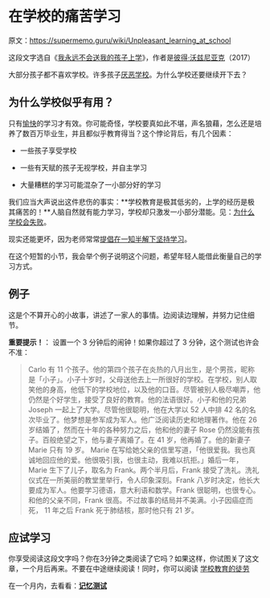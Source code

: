 # 在学校的痛苦学习

原文：https://supermemo.guru/wiki/Unpleasant_learning_at_school

这段文字选自《[我永远不会送我的孩子上学](https://supermemo.guru/wiki/Problem_of_Schooling)》，作者是[彼得·沃兹尼亚克](https://supermemo.guru/wiki/Piotr_Wozniak)（2017）

大部分孩子都不喜欢学校。许多孩子[厌恶学校](https://supermemo.guru/wiki/Why_kids_hate_school%3F)。为什么学校还要继续开下去？

## 为什么学校似乎有用？

只有[愉快](https://supermemo.guru/wiki/Fundamental_law_of_learning)的学习才有效。你可能奇怪，学校要真如此不堪，声名狼藉，怎么还是培养了数百万毕业生，并且都似乎教育得当？这个悖论背后，有几个因素：

- 一些孩子享受学校

- 一些有天赋的孩子无视学校，并自主学习

- 大量糟糕的学习可能混杂了一小部分好的学习

我们应当大声说出这件悲伤的事实：**学校教育是极其低劣的，上学的经历是极其痛苦的！**人脑自然就有能力学习，学校却只激发一小部分潜能。见：[为什么学校会失败](https://supermemo.guru/wiki/Why_schools_fail)。

现实还能更坏，因为老师常常[提倡在一知半解下坚持学习](https://supermemo.guru/wiki/Do_not_memorize_before_you_understand)。

在这个短暂的小节，我会举个例子说明这个问题，希望年轻人能借此衡量自己的学习方式。

## 例子

这是个不算开心的小故事，讲述了一家人的事情。边阅读边理解，并努力记住细节。

**重要提示！**： 设置一个 3 分钟后的闹钟！如果你超过了 3 分钟，这个测试也许会不准：

> Carlo 有 11 个孩子。他的第四个孩子在炎热的八月出生，是个男孩，昵称是「小子」。小子十岁时，父母送他去上一所很好的学校。在学校，别人取笑他的身高，他低下的学校地位，以及他的口音。尽管被别人极尽嘲弄，他仍然是个好学生，接受了良好的教育。他的法语很好。小子和他的兄弟 Joseph 一起上了大学。尽管他很聪明，他在大学以 52 人中排 42 名的名次毕业了。他梦想是参军成为军人。他广泛阅读历史和地理著作。他在 26 岁结婚了，然而在十年的各种努力之后，他和他的妻子 Rose 仍然没能有孩子。百般绝望之下，他与妻子离婚了。在 41 岁，他再婚了。他的新妻子 Marie 只有 19 岁。 Marie 在写给她父亲的信里写道，「他很爱我。我也真诚地回应他的爱。他很吸引我，也很主动，我难以抗拒。」婚后一年，Marie 生下了儿子，取名为 Frank。两个半月后，Frank 接受了洗礼。洗礼仪式在一所美丽的教堂里举行，令人印象深刻。Frank 八岁时决定，他长大要成为军人。他要学习德语，意大利语和数学。Frank 很聪明，也很专心。和他的父亲不同，Frank 很高。不过故事的结局并不美满。小子因癌症而死， 11 年之后 Frank 死于肺结核，那时他只有 21 岁。

## 应试学习

你享受阅读这段文字吗？你在3分钟之类阅读了它吗？如果这样，你试图关了这文章，一个月后再来。不要在中途继续阅读！同时，你可以阅读 [学校教育的徒劳](https://supermemo.guru/wiki/Futility_of_schooling)

在一个月内，去看看：**[记忆测试](https://supermemo.guru/wiki/Unpleasant_learning_at_school_(test))**